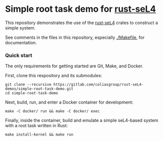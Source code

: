 # Simple root task demo for [rust-seL4](https://gitlab.com/coliasgroup/rust-seL4)

This repository demonstrates the use of the [rust-seL4](https://gitlab.com/coliasgroup/rust-seL4) crates to construct a simple system.

See comments in the files in this repository, especially [./Makefile](./Makefile), for documentation.

### Quick start

The only requirements for getting started are Git, Make, and Docker.

First, clone this respository and its submodules:

```
git clone --recursive https://gitlab.com/coliasgroup/rust-seL4-demos/simple-root-task-demo.git
cd simple-root-task-demo
```

Next, build, run, and enter a Docker container for development:

```
make -C docker/ run && make -C docker/ exec
```

Finally, inside the container, build and emulate a simple seL4-based system with a root task written in Rust:

```
make install-kernel && make run
```
